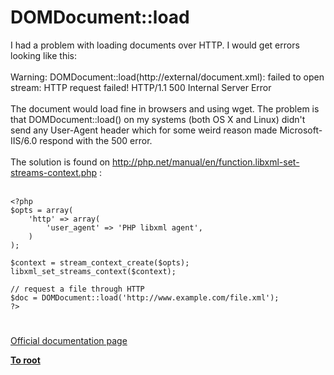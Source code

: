 # DOMDocument::load



I had a problem with loading documents over HTTP. I would get errors looking like this:<br><br>Warning: DOMDocument::load(http://external/document.xml): failed to open stream: HTTP request failed! HTTP/1.1 500 Internal Server Error<br><br>The document would load fine in browsers and using wget. The problem is that DOMDocument::load() on my systems (both OS X and Linux) didn&apos;t send any User-Agent header which for some weird reason made Microsoft-IIS/6.0 respond with the 500 error.<br><br>The solution is found on http://php.net/manual/en/function.libxml-set-streams-context.php : <br><br>

```
<?php
$opts = array(
    'http' => array(
        'user_agent' => 'PHP libxml agent',
    )
);

$context = stream_context_create($opts);
libxml_set_streams_context($context);

// request a file through HTTP
$doc = DOMDocument::load('http://www.example.com/file.xml');
?>
```
  

#

[Official documentation page](https://www.php.net/manual/en/domdocument.load.php)

**[To root](/README.md)**